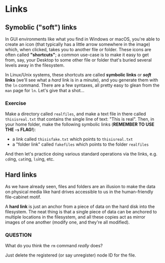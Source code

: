 # Links


## Symoblic ("soft") links

In GUI environments like what you find in Windows or macOS, you're
able to create an icon (that typically has a little arrow somewhere in
the image) which, when clicked, takes you to another file or folder.
These icons are often called **"shortcuts"**; a common use-case is to
make it easy to get from, say, your Desktop to some other file or
folder that's buried several levels away in the filesystem.

In Linux/Unix systems, these shortcuts are called **symbolic links**
or **_soft_ links** (we'll see what a *hard* link is in a minute), and
you generate them with the `ln` command.  There are a few syntaxes,
all pretty easy to glean from the `man` page for `ln`.  Let's give
that a shot...

### Exercise

Make a directory called `realfiles`, and make a text file in there
called `thisisreal.txt` that contains the single line of text: "This
is real".  Then, in your home folder, make the following symbolic
links (**REMEMBER TO USE THE `-s` FLAG!**):

* a link called `thisisfake.txt` which points to `thisisreal.txt`
* a "folder link" called `fakefiles` which points to the folder
  `realfiles`
  
  
And then let's practice doing various standard operations via the
links, e.g. `cd`ing, `cat`ing, `ls`ing, etc.

## Hard links

As we have already seen, files and folders are an illusion to make the
data on physical media like hard drives accessible to us in the
human-friendly file-cabinet motif.

A **hard link** is just an anchor from a piece of data on the hard
disk into the filesystem.  The neat thing is that a single piece of
data can be anchored to multiple locations in the filesystem, and all
these copies act as mirror images of one another (modify one, and
they're all modified).

### QUESTION

What do you think the `rm` command *really* does?

Just delete the registered (or say unregister) node ID for the file. 
